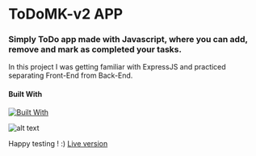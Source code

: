 # ToDoMK-v2 APP


### Simply ToDo app made with Javascript, where you can add, remove and mark as completed your tasks.
In this project I was getting familiar with ExpressJS and practiced separating Front-End from Back-End.
#### Built With
[![Built With](https://skillicons.dev/icons?i=js,html,css,express)](https://skillicons.dev)

  
  
![alt text](https://s4.gifyu.com/images/ezgif.com-gif-maker-28a037ef7ef88c95b.gif)
  
  
  
  Happy testing ! :) <a href="https://todo-mk-v2.herokuapp.com/">Live version<a>

